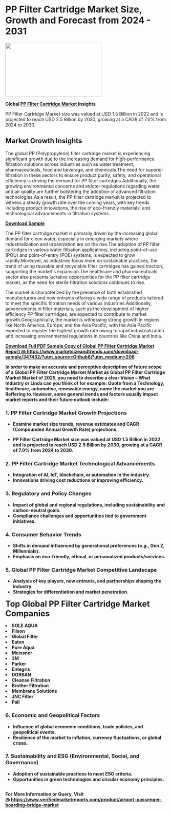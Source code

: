 <H1>PP Filter Cartridge Market Size, Growth and Forecast from 2024 - 2031</H1><img class="aligncenter size-medium wp-image-584254" src="https://thirdeyenews.in/wp-content/uploads/2024/09/Global-Market-Research-300x168.jpeg" alt="" width="300" height="168" /><p><strong>Global&nbsp;<a href="https://www.marketsizeandtrends.com/download-sample/347432/?utm_source=Github8j?utm_medium=208">PP Filter Cartridge Market</a> Insights</strong></p><p>PP Filter Cartridge Market size was valued at USD 1.5 Billion in 2022 and is projected to reach USD 2.5 Billion by 2030, growing at a CAGR of 7.0% from 2024 to 2030.</p><p><h2>Market Growth Insights</h2> <p>The global PP (Polypropylene) filter cartridge market is experiencing significant growth due to the increasing demand for high-performance filtration solutions across industries such as water treatment, pharmaceuticals, food and beverage, and chemicals.The need for superior filtration in these sectors to ensure product purity, safety, and operational efficiency is driving the demand for PP filter cartridges.Additionally, the growing environmental concerns and stricter regulations regarding water and air quality are further bolstering the adoption of advanced filtration technologies.As a result, the PP filter cartridge market is projected to witness a steady growth rate over the coming years, with key trends including product innovations, the rise of eco-friendly materials, and technological advancements in filtration systems.</p> <p><strong><a href="#">Download Sample</a></strong></p> <p>The PP filter cartridge market is primarily driven by the increasing global demand for clean water, especially in emerging markets where industrialization and urbanization are on the rise.The adoption of PP filter cartridges in various water filtration applications, including point-of-use (POU) and point-of-entry (POE) systems, is expected to grow rapidly.Moreover, as industries focus more on sustainable practices, the trend of using reusable and recyclable filter cartridges has gained traction, supporting the market's expansion.The healthcare and pharmaceuticals sector also presents lucrative opportunities for the PP filter cartridge market, as the need for sterile filtration solutions continues to rise.</p> <p>The market is characterized by the presence of both established manufacturers and new entrants offering a wide range of products tailored to meet the specific filtration needs of various industries.Additionally, advancements in filter materials, such as the development of higher efficiency PP filter cartridges, are expected to contribute to market growth.Geographically, the market is witnessing strong growth in regions like North America, Europe, and the Asia Pacific, with the Asia Pacific expected to register the highest growth rate owing to rapid industrialization and increasing environmental regulations in countries like China and India.</p> <p><strong><a href="#"></p><p><span class=""><strong>Download Full PDF Sample Copy of Global PP Filter Cartridge Market Report</strong> @ <a href="https://www.marketsizeandtrends.com/download-sample/347432/?utm_source=Github8j?utm_medium=208" target="_blank">https://www.marketsizeandtrends.com/download-sample/347432/?utm_source=Github8j?utm_medium=208</a></span></p><p>In order to make an accurate and perceptive description of future scope of a Global&nbsp;PP Filter Cartridge Market Market as Global&nbsp;PP Filter Cartridge Market Market of 2025, you need to describe a clear Vision &ndash; What Industry or Linda can you think of for example: Quote from a Technology, healthcare, automotive, renewable energy, name the market you are Reffering to.However, some general trends and factors usually impact market reports and their future outlook include:</p><h3>1.&nbsp;<strong>PP Filter Cartridge Market Growth Projections</strong></h3><ul><li>Examine market size trends, revenue estimates and CAGR (Compounded Annual Growth Rate) projections.</li><li><p>PP Filter Cartridge Market size was valued at USD 1.5 Billion in 2022 and is projected to reach USD 2.5 Billion by 2030, growing at a CAGR of 7.0% from 2024 to 2030.</p></li></ul><h3>2.&nbsp;<strong>PP Filter Cartridge Market Technological Advancements</strong></h3><ul><li>Integration of AI, IoT, blockchain, or automation in the industry.</li><li>Innovations driving cost reductions or improving efficiency.</li></ul><h3>3.&nbsp;<strong>Regulatory and Policy Changes</strong></h3><ul><li>Impact of global and regional regulations, including sustainability and carbon-neutral goals.</li><li>Compliance challenges and opportunities tied to government initiatives.</li></ul><h3>4.&nbsp;<strong>Consumer Behavior Trends</strong></h3><ul><li>Shifts in demand influenced by generational preferences (e.g., Gen Z, Millennials).</li><li>Emphasis on eco-friendly, ethical, or personalized products/services.</li></ul><h3>5.&nbsp;<strong>Global PP Filter Cartridge Market Competitive Landscape</strong></h3><ul><li>Analysis of key players, new entrants, and partnerships shaping the industry.</li><li>Strategies for differentiation and market penetration.</li></ul><p data-pm-slice="1 1 []"><span style="color: inherit; font-family: inherit; font-size: 25px;">Top Global PP Filter Cartridge Market Companies</span></p><div class="" data-test-id=""><p><li>SOLE AQUA</li><li> Filson</li><li> Global Filter</li><li> Eaton</li><li> Pure Aqua</li><li> Meissner</li><li> 3M</li><li> Parker</li><li> Entegris</li><li> DORSAN</li><li> Cleanse Filtration</li><li> Brother Filtration</li><li> Membrane Solutions</li><li> JNC Filter</li><li> Pall</li></p></div><h3>6.&nbsp;<strong>Economic and Geopolitical Factors</strong></h3><ul><li>Influence of global economic conditions, trade policies, and geopolitical events.</li><li>Resilience of the market to inflation, currency fluctuations, or global crises.</li></ul><h3>7.&nbsp;<strong>Sustainability and ESG (Environmental, Social, and Governance)</strong></h3><ul><li>Adoption of sustainable practices to meet ESG criteria.</li><li>Opportunities in green technologies and circular economy principles.</li></ul><h2><strong style="font-size: 14px;">For More Information or Query, Visit @&nbsp;</strong><a style="background-color: #ffffff; font-size: 14px;" href="https://www.marketsizeandtrends.com/report/pp-filter-cartridge-market/" target="_blank">https://www.verifiedmarketreports.com/product/airport-passenger-boarding-bridge-market</a></h2>